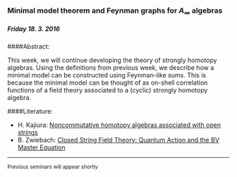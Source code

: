 
### Minimal model theorem and Feynman graphs for $A_\infty$ algebras
##### Friday 18. 3. 2016

####Abstract:

This week, we will continue developing the theory of strongly homotopy algebras. Using the definitions from
previous week, we describe how a minimal model can be constructed using Feynman-like sums. This is because the minimal
model can be thought of as on-shell correlation functions of a field theory associated to a (cyclic) strongly homotopy algebra.

####Literature:
* H. Kajiura: [Noncommutative homotopy algebras associated with open strings](http://arxiv.org/abs/math/0306332)
* B. Zwiebach: [Closed String Field Theory: Quantum Action and the BV Master Equation](http://arxiv.org/abs/hep-th/9206084)

----------

<sub> Previous seminars will appear shortly </sub>
